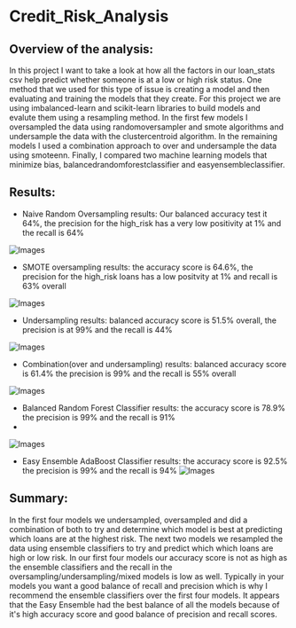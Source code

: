 # Credit_Risk_Analysis

## Overview of the analysis: 

In this project I want to take a look at how all the factors in our loan_stats csv help predict whether someone is at a low or high risk status. One method that we used for this type of issue is creating a model and then evaluating and training the models that they create. For this project we are using imbalanced-learn and scikit-learn libraries to build models and evalute them using a resampling method. In the first few models I oversampled the data using randomoversampler and smote algorithms and undersample the data with the clustercentroid algorithm. In the remaining models I used a combination approach to over and undersample the data using smoteenn. Finally, I compared two machine learning models that minimize bias, balancedrandomforestclassifier and easyensembleclassifier.

## Results: 

- Naive Random Oversampling results: Our balanced accuracy test it 64%, the precision for the high_risk has a very low positivity at 1% and the recall is 64%

![Images]()


- SMOTE oversampling results: the accuracy score is 64.6%, the precision for the high_risk loans has a low positvity at 1% and recall is 63% overall

![Images]()


- Undersampling results: balanced accuracy score is 51.5% overall, the precision is at 99% and the recall is 44%

![Images]()

- Combination(over and undersampling) results: balanced accuracy score is 61.4% the precision is 99% and the recall is 55% overall

![Images]()

- Balanced Random Forest Classifier results: the accuracy score is 78.9% the precision is 99% and the recall is 91%
- 
![Images]()

- Easy Ensemble AdaBoost Classifier results: the accuracy score is 92.5% the precision is 99% and the recall is 94%
![Images]()

## Summary: 

In the first four models we undersampled, oversampled and did a combination of both to try and determine which model is best at predicting which loans are at the highest risk. The next two models we resampled the data using ensemble classifiers to try and predict which which loans are high or low risk. In our first four models our accuracy score is not as high as the ensemble classifiers and the recall in the oversampling/undersampling/mixed models is low as well. Typically in your models you want a good balance of recall and precision which is why I recommend the ensemble classifiers over the first four models. It appears that the Easy Ensemble had the best balance of all the models because of it's high accuracy score and good balance of precision and recall scores.
